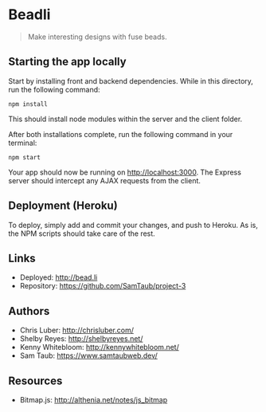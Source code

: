 # Beadli
> Make interesting designs with fuse beads.

## Starting the app locally

Start by installing front and backend dependencies. While in this directory, run the following command:

```
npm install
```

This should install node modules within the server and the client folder.

After both installations complete, run the following command in your terminal:

```
npm start
```

Your app should now be running on <http://localhost:3000>. The Express server should intercept any AJAX requests from the client.

## Deployment (Heroku)

To deploy, simply add and commit your changes, and push to Heroku. As is, the NPM scripts should take care of the rest.

## Links

- Deployed: http://bead.li
- Repository: https://github.com/SamTaub/project-3

## Authors

- Chris Luber: http://chrisluber.com/
- Shelby Reyes: http://shelbyreyes.net/
- Kenny Whitebloom: http://kennywhitebloom.net/
- Sam Taub: https://www.samtaubweb.dev/

## Resources

- Bitmap.js: http://althenia.net/notes/js_bitmap